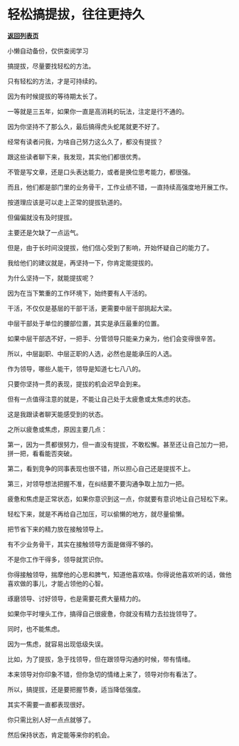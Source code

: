 # 轻松搞提拔，往往更持久

[**返回列表页**](/gzh/费曼的小茶馆)

小懒自动备份，仅供查阅学习

搞提拔，尽量要找轻松的方法。

只有轻松的方法，才是可持续的。

因为有时候提拔的等待期太长了。  

一等就是三五年，如果你一直是高消耗的玩法，注定是行不通的。  

因为你坚持不了那么久，最后搞得虎头蛇尾就更不好了。

经常有读者问我，为啥自己努力这么久了，都没有提拔？  

跟这些读者聊下来，我发现，其实他们都很优秀。  

不管是写文章，还是口头表达能力，或者是换位思考能力，都很强。  

而且，他们都是部门里的业务骨干，工作业绩不错，一直持续高强度地开展工作。  

按道理应该是可以走上正常的提拔轨道的。

但偏偏就没有及时提拔。  

主要还是欠缺了一点运气。  

但是，由于长时间没提拔，他们信心受到了影响，开始怀疑自己的能力了。  

我给他们的建议就是，再坚持一下，你肯定能提拔的。  

为什么坚持一下，就能提拔呢？  

因为在当下繁重的工作环境下，始终要有人干活的。  

干活，不仅仅是基层的干部干活，更需要中层干部挑起大梁。  

中层干部处于单位的腰部位置，其实是承压最重的位置。

如果中层干部选不好，一把手、分管领导只能亲力亲为，他们会变得很辛苦。  

所以，中层副职、中层正职的人选，必然也是能承压的人选。

作为领导，哪些人能干，领导是知道七七八八的。  

只要你坚持一贯的表现，提拔的机会迟早会到来。  

但有一点值得注意的就是，不能让自己处于太疲惫或太焦虑的状态。  

这是我跟读者聊天能感受到的状态。  

之所以疲惫或焦虑，原因主要几点：  

第一，因为一贯都很努力，但一直没有提拔，不敢松懈。甚至还让自己加力一把，拼一把，看看能否突破。

第二，看到竞争的同事表现也很不错，所以担心自己还是提拔不上。

第三，对领导想法把握不准，在纠结要不要沟通争取上加力一把。

疲惫和焦虑是正常状态，如果你意识到这一点，你就要有意识地让自己轻松下来。  

轻松下来，就是不再给自己加压，可以偷懒的地方，就尽量偷懒。

把节省下来的精力放在接触领导上。

有不少业务骨干，其实在接触领导方面是做得不够的。  

不是你工作干得多，领导就赏识你。

你得接触领导，揣摩他的心思和脾气，知道他喜欢啥。你得说他喜欢听的话，做他喜欢做的事儿，才能占领他的心智。

琢磨领导、讨好领导，也是需要花费大量精力的。  

如果你平时埋头工作，搞得自己很疲惫，你就没有精力去拉拢领导了。  

同时，也不能焦虑。  

因为一焦虑，就容易出现低级失误。  

比如，为了提拔，急于找领导，但在跟领导沟通的时候，带有情绪。  

本来领导对你印象不错，但你急切的情绪上来了，领导对你有看法了。

所以，搞提拔，还是要把握节奏，适当降低强度。

其实不需要一直都表现很好。

你只需比别人好一点点就够了。  

然后保持状态，肯定能等来你的机会。

